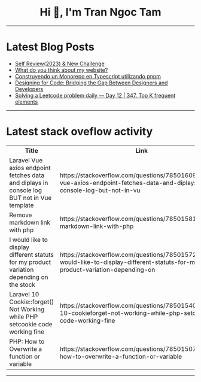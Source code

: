 <h1 align="center">Hi 👋, I'm Tran Ngoc Tam</h1>

---

# Latest Blog Posts 
<!-- BLOG-POST-LIST:START -->
- [Self Review&lpar;2023&rpar; &amp; New Challenge](https://dev.to/yangbongsoo/self-review2023-new-challenge-2f06)
- [What do you think about my website?](https://dev.to/bizmavenhub/what-do-you-think-about-this-website-54aj)
- [Construyendo un Monorepo en Typescript utilizando pnpm](https://dev.to/enolcasielles/construyendo-un-monorepo-en-typescript-utilizando-pnpm-2144)
- [Designing for Code: Bridging the Gap Between Designers and Developers](https://dev.to/shieldstring/designing-for-code-bridging-the-gap-between-designers-and-developers-2ag8)
- [Solving a Leetcode problem daily — Day 12 | 347. Top K frequent elements](https://dev.to/subhradeep__saha/solving-a-leetcode-problem-daily-day-12-347-top-k-frequent-elements-2i7h)
<!-- BLOG-POST-LIST:END -->

---

# Latest stack oveflow activity
<table>
  <tr><th>Title</th><th>Link</th></tr>
  <!-- STACKOVERFLOW:START --><tr><td>Laravel Vue axios endpoint fetches data and diplays in console log BUT not in Vue template</td><td>https://stackoverflow.com/questions/78501609/laravel-vue-axios-endpoint-fetches-data-and-diplays-in-console-log-but-not-in-vu</td></tr><tr><td>Remove markdown link with php</td><td>https://stackoverflow.com/questions/78501581/remove-markdown-link-with-php</td></tr><tr><td>I would like to display different statuts for my product variation depending on the stock</td><td>https://stackoverflow.com/questions/78501572/i-would-like-to-display-different-statuts-for-my-product-variation-depending-on</td></tr><tr><td>Laravel 10 Cookie::forget&lpar;&rpar; Not Working while PHP setcookie code working fine</td><td>https://stackoverflow.com/questions/78501540/laravel-10-cookieforget-not-working-while-php-setcookie-code-working-fine</td></tr><tr><td>PHP: How to Overwrite a function or variable</td><td>https://stackoverflow.com/questions/78501507/php-how-to-overwrite-a-function-or-variable</td></tr><!-- STACKOVERFLOW:END -->
</table>

---


